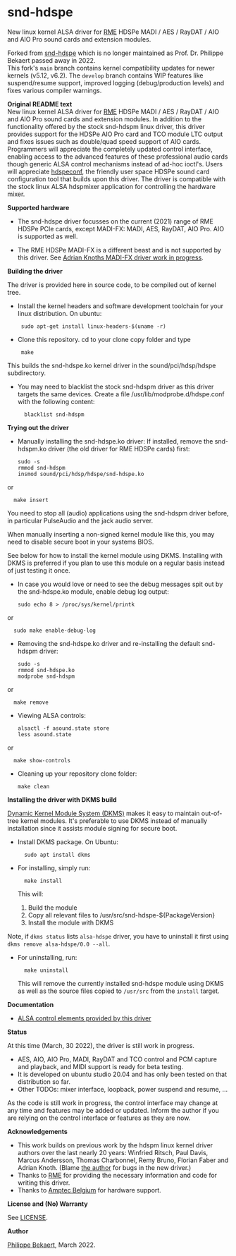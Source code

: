 # snd-hdspe
New linux kernel ALSA driver for [RME](http://www.rme-audio.com) HDSPe MADI / AES / RayDAT / AIO and AIO Pro sound cards and extension modules.

Forked from [snd-hdspe](https://github.com/PhilippeBekaert/snd-hdspe) which is no longer maintained as Prof. Dr. Philippe Bekaert passed away in 2022.  
This fork's `main` branch contains kernel compatibility updates for newer kernels (v5.12, v6.2). The `develop` branch contains WIP features like suspend/resume support, improved logging (debug/production levels) and fixes various compiler warnings.

**Original README text**  
New linux kernel ALSA driver for [RME](http://www.rme-audio.com) HDSPe MADI / AES / RayDAT / AIO and AIO Pro sound cards and extension modules.
In addition to the functionality offered by the stock snd-hdspm linux driver, this driver provides support for the HDSPe AIO Pro card and TCO module LTC output and fixes issues such as double/quad speed support of AIO cards. Programmers will appreciate the completely updated control interface, enabling access to the advanced features of these professional audio cards though generic ALSA control mechanisms instead of ad-hoc ioctl's. Users will appreciate [hdspeconf](https://github.com/PhilippeBekaert/hdspeconf), the friendly user space HDSPe sound card configuration tool that builds upon this driver. The driver is compatible with the stock linux ALSA hdspmixer application for controlling the hardware mixer.


**Supported hardware**

- The snd-hdspe driver focusses on the current (2021) range of RME HDSPe PCIe cards, except MADI-FX: MADI, AES, RayDAT, AIO Pro. AIO is supported as well.

- The RME HDSPe MADI-FX is a different beast and is not supported by this driver. See 
[Adrian Knoths MADI-FX driver work in progress](https://github.com/adiknoth/madifx).


**Building the driver**

The driver is provided here in source code, to be compiled out of kernel tree.

- Install the kernel headers and software development toolchain for your linux distribution.
On ubuntu:

       sudo apt-get install linux-headers-$(uname -r)
     
- Clone this repository. cd to your clone copy folder and type 

       make 
     
This builds the snd-hdspe.ko kernel driver in the sound/pci/hdsp/hdspe subdirectory.

- You may need to blacklist the stock snd-hdspm driver as this driver targets the same devices. Create a file /usr/lib/modprobe.d/hdspe.conf with the following content:

        blacklist snd-hdspm


**Trying out the driver**

- Manually installing the snd-hdspe.ko driver: If installed, remove the snd-hdspm.ko driver (the old driver for RME HDSPe cards) first:

      sudo -s
      rmmod snd-hdspm
      insmod sound/pci/hdsp/hdspe/snd-hdspe.ko

or

      make insert

You need to stop all (audio) applications using the snd-hdspm driver before, in particular PulseAudio and the jack audio server.

When manually inserting a non-signed kernel module like this, you may need to disable secure boot in your systems BIOS.

See below for how to install the kernel module using DKMS. Installing with DKMS
is preferred if you plan to use this module on a regular basis instead of just
testing it once.
    
- In case you would love or need to see the debug messages spit out by the snd-hdspe.ko module, enable debug log output:

      sudo echo 8 > /proc/sys/kernel/printk

or

      sudo make enable-debug-log
    
- Removing the snd-hdspe.ko driver and re-installing the default snd-hdspm driver:

      sudo -s 
      rmmod snd-hdspe.ko
      modprobe snd-hdspm

or

      make remove

- Viewing ALSA controls:

      alsactl -f asound.state store
      less asound.state

or

      make show-controls
    
- Cleaning up your repository clone folder:

      make clean


**Installing the driver with DKMS build**

[Dynamic Kernel Module System (DKMS)](https://github.com/dell/dkms) makes it easy to maintain
out-of-tree kernel modules. It's preferable to use DKMS instead of manually installation since it
assists module signing for secure boot.

- Install DKMS package. On Ubuntu:

        sudo apt install dkms

- For installing, simply run:

        make install

  This will:
  1. Build the module
  2. Copy all relevant files to /usr/src/snd-hdspe-${PackageVersion}
  3. Install the module with DKMS

Note, if `dkms status` lists `alsa-hdspe` driver, you have to uninstall it first using `dkms remove alsa-hdspe/0.0 --all`.

- For uninstalling, run:

        make uninstall

  This will remove the currently installed snd-hdspe module using DKMS as well as the source files copied to `/usr/src` from the `install` target.

**Documentation**

- [ALSA control elements provided by this driver](doc/controls.md)


**Status**

At this time (March, 30 2022), the driver is still work in progress.
- AES, AIO, AIO Pro, MADI, RayDAT and TCO control and PCM capture and playback, and MIDI
support is ready for beta testing.
- It is developed on ubuntu studio 20.04 and has only been tested on that distribution so far.
- Other TODOs: mixer interface, loopback, power suspend and resume, ...

As the code is still work in progress, the control interface may change at
any time and features may be added or updated. Inform the author if you
are relying on the control interface or features as they are now.


**Acknowledgements**

- This work builds on previous work by the hdspm linux kernel driver authors over the last nearly 20 years:
Winfried Ritsch, Paul Davis, Marcus Andersson, Thomas Charbonnel, Remy Bruno, Florian Faber and Adrian Knoth.
(Blame [the author](mailto:linux@panokkel.be) for bugs in the new driver.)
- Thanks to [RME](http://www.rme-audio.com) for providing the necessary information and code for writing this driver.
- Thanks to [Amptec Belgium](http://www.amptec.be) for hardware support.


**License and (No) Warranty**

See [LICENSE](https://github.com/PhilippeBekaert/snd-hdspe/blob/main/LICENSE).


**Author**

[Philippe Bekaert](mailto:linux@panokkel.be), March 2022.

